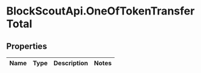 # BlockScoutApi.OneOfTokenTransferTotal

## Properties
Name | Type | Description | Notes
------------ | ------------- | ------------- | -------------
